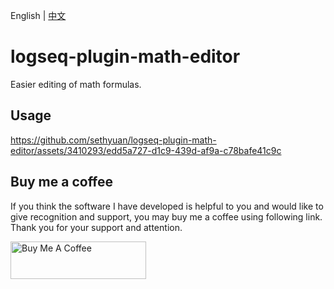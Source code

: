English | [中文](README.zh.md)

# logseq-plugin-math-editor

Easier editing of math formulas.

## Usage

https://github.com/sethyuan/logseq-plugin-math-editor/assets/3410293/edd5a727-d1c9-439d-af9a-c78bafe41c9c

## Buy me a coffee

If you think the software I have developed is helpful to you and would like to give recognition and support, you may buy me a coffee using following link. Thank you for your support and attention.

<a href="https://www.buymeacoffee.com/sethyuan" target="_blank"><img src="https://cdn.buymeacoffee.com/buttons/v2/default-blue.png" alt="Buy Me A Coffee" style="height: 60px !important;width: 217px !important;" ></a>
